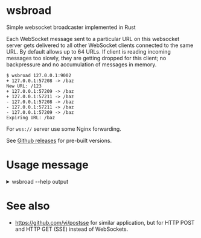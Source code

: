 # wsbroad
Simple websocket broadcaster implemented in Rust

Each WebSocket message sent to a particular URL on this websocket server gets delivered to all other WebSocket clients connected to the same URL. By default allows up to 64 URLs. If client is reading incoming messages too slowly, they are getting dropped for this client; no backpressure and no accumulation of messages in memory.

```
$ wsbroad 127.0.0.1:9002
+ 127.0.0.1:57208 -> /baz
New URL: /123
+ 127.0.0.1:57209 -> /baz
+ 127.0.0.1:57211 -> /baz
- 127.0.0.1:57208 -> /baz
- 127.0.0.1:57211 -> /baz
- 127.0.0.1:57209 -> /baz
Expiring URL: /baz
```

For `wss://` server use some Nginx forwarding.

See [Github releases](https://github.com/vi/wsbroad/releases/) for pre-built versions.

# Usage message
<details><summary> wsbroad --help output</summary>

```
wsbroad

ARGS:
    <listen_addr>
      TCP or other socket socket address to bind and listen for incoming WebSocket connections

      Specify `sd-listen` for socket-activated mode, file path for UNIX socket (start abstrat addresses with @).

OPTIONS:
    --unix-listen-unlink
      remove UNIX socket prior to binding to it

    --unix-listen-chmod <mode>
      change filesystem mode of the newly bound UNIX socket to `owner` (006), `group` (066) or `everybody` (666)

    --unix-listen-uid <uid>
      change owner user of the newly bound UNIX socket to this numeric uid

    --unix-listen-gid <uid>
      change owner group of the newly bound UNIX socket to this numeric uid

    --sd-accept-ignore-environment
      ignore environment variables like LISTEN_PID or LISTEN_FDS and unconditionally use file descritor `3` as a socket in
      sd-listen or sd-listen-unix modes

    --tcp-keepalive <ka_triplet>

    --tcp-reuse-port
      try to set SO_REUSEPORT, so that multiple processes can accept connections from the same port in a round-robin fashion.

      Obviously, URL domains would be different based on which instance does the client land.

    --tcp-only-v6
      set socket's IPV6_V6ONLY to true, to avoid receiving IPv4 connections on IPv6 socket

    --tcp-listen-backlog <bl>
      Maximum number of pending unaccepted connections

    --recv-buffer-size <sz>
      Set size of socket receive buffer size

    --send-buffer-size <sz>
      Set size of socket send buffer size in operating system.
      Together with --max-write-buffer-size, it may affect latency when
      messages need to be dropped on overload

    --write-buffer-size <size_bytes>
      The target minimum size of the in-app write buffer to reach before writing the data to the underlying stream.
      The default value is 128 KiB, but wsbroad flushes after sending every message, so this may be unrelevant.

      May be 0. Needs to be less that --max-write-buffer-size.

    --max-write-buffer-size <size_bytes>
      The max size of the in-app write buffer in bytes. Default is 4 MiB.

      This affects how much messages get buffered before droppign
      or slowing down sender begins. Note that --send-buffer-size also affects
      this behaviour.

      Also indirectly affects max message size

    --max-message-size <size_bytes>
      The maximum size of a message. Default is 1 MiB.

    --max-frame-size <size_bytes>
      The maximum size of a single message frame. Default is 1 MiB.

    --accept-unmasked-frames

    --max-urls <num>
      Maximum number of URLs to handle before rejecting the new ones

    --reflexive
      Also send messages back to the sender

    --backpressure
      Slow down senders if there are active receives that are
      unable to take all the messages fast enough.
      Makes messages reliable.

    --backpressure-with-errors
      Similar to --backpressure, but also disconnect senders to an URL if
      we detected that some receiver is abruptly gone.

      Abruptly means we detected an error when trying to send some data to the
      client's socket, not to receive from it.

    --nodelay
      Set TCP_NODELAY to deliver small messages with less latency

    --stochastic-queue <qlen>
      drop messages to slow receivers not in clusters (i.e. multiple dropped messages in a row),
      but with increasing probability based on congestion level.
      Value is maximum additional queue length. The bigger - the more uniformly message going to be
      dropped when overloaded, but the higher there may be latency for message that go though

      Short queue descreases thgouhput.

      Note that other buffers (--max-write-buffer-size and --send-buffer-size) still apply after this queue.

      Unlike other options, the unit is messages, not bytes

    -h, --help
      Prints help information.
```
</details>

# See also

* https://github.com/vi/postsse for similar application, but for HTTP POST and HTTP GET (SSE) instead of WebSockets.
